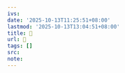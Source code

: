```yaml
---
ivs:
date: '2025-10-13T11:25:51+08:00'
lastmod: '2025-10-13T13:04:51+08:00'
title: 󰊤
url: 󰊤
tags: []
src:
note:
---
```

